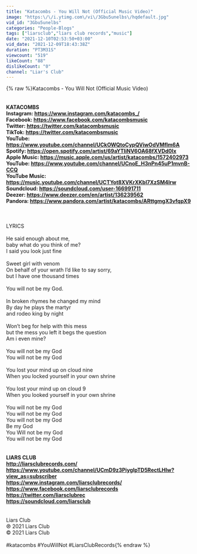 ```yaml
---
title: "Katacombs - You Will Not (Official Music Video)"
image: "https:\/\/i.ytimg.com\/vi\/3Gbu5unelbs\/hqdefault.jpg"
vid_id: "3Gbu5unelbs"
categories: "People-Blogs"
tags: ["liarsclub","liars club records","music"]
date: "2021-12-10T02:53:50+03:00"
vid_date: "2021-12-09T18:43:38Z"
duration: "PT3M31S"
viewcount: "519"
likeCount: "88"
dislikeCount: "0"
channel: "Liar's Club"
---
```

{% raw %}Katacombs - You Will Not (Official Music Video)<br />__________________________________________________________________________<br /><br />KATACOMBS<br />Instagram: <a rel="nofollow" target="blank" href="https://www.instagram.com/katacombs_/">https://www.instagram.com/katacombs_/</a><br />Facebook: <a rel="nofollow" target="blank" href="https://www.facebook.com/katacombsmusic">https://www.facebook.com/katacombsmusic</a><br />Twitter: <a rel="nofollow" target="blank" href="https://twitter.com/katacombsmusic">https://twitter.com/katacombsmusic</a><br />TikTok: <a rel="nofollow" target="blank" href="https://twitter.com/katacombsmusic">https://twitter.com/katacombsmusic</a><br />YouTube: <br /><a rel="nofollow" target="blank" href="https://www.youtube.com/channel/UCkOWQtoCypQViwOdVMflm6A">https://www.youtube.com/channel/UCkOWQtoCypQViwOdVMflm6A</a><br />Spotify: <a rel="nofollow" target="blank" href="https://open.spotify.com/artist/69aYTIiNV6OA68fXVDd0Ix">https://open.spotify.com/artist/69aYTIiNV6OA68fXVDd0Ix</a><br />Apple Music: <a rel="nofollow" target="blank" href="https://music.apple.com/us/artist/katacombs/1572402973">https://music.apple.com/us/artist/katacombs/1572402973</a><br />YouTube: <a rel="nofollow" target="blank" href="https://www.youtube.com/channel/UCnoE_H3nPn45uP1mvnB-CCQ">https://www.youtube.com/channel/UCnoE_H3nPn45uP1mvnB-CCQ</a> <br />YouTube Music: <a rel="nofollow" target="blank" href="https://music.youtube.com/channel/UCTYot8XVKrXKbI7XzSM4lrw">https://music.youtube.com/channel/UCTYot8XVKrXKbI7XzSM4lrw</a><br />Soundcloud: <a rel="nofollow" target="blank" href="https://soundcloud.com/user-166991711">https://soundcloud.com/user-166991711</a><br />Deezer: <a rel="nofollow" target="blank" href="https://www.deezer.com/en/artist/136239562">https://www.deezer.com/en/artist/136239562</a><br />Pandora: <a rel="nofollow" target="blank" href="https://www.pandora.com/artist/katacombs/ARttgmgX3vfqpX9">https://www.pandora.com/artist/katacombs/ARttgmgX3vfqpX9</a><br /><br />__________________________________________________________________________<br /><br />LYRICS<br /><br />He said enough about me,  <br />baby what do you think of me?<br />I said you look just fine <br /><br />Sweet girl with venom <br />On behalf of your wrath I’d like to say sorry, <br />but I have one thousand times <br /><br />You will not be my God. <br /><br />In broken rhymes he changed my mind<br />By day he plays the martyr<br />and rodeo king by night<br /><br />Won’t beg for help with this mess<br />but the mess you left it begs the question <br />Am i even mine?<br /><br />You will not be my God <br />You will not be my God <br /><br />You lost your mind up on cloud nine<br />When you locked yourself in your own shrine <br /><br />You lost your mind up on cloud 9 <br />When you looked yourself in your own shrine <br /><br />You will not be my God <br />You will not be my God <br />You will not be my God <br />Be my God <br />You Will not be my God <br />You will not be my God <br />__________________________________________________________________________<br /><br />LIARS CLUB<br /><a rel="nofollow" target="blank" href="http://liarsclubrecords.com/">http://liarsclubrecords.com/</a><br /><a rel="nofollow" target="blank" href="https://www.youtube.com/channel/UCmD9z3PiyglpTD5RectLHlw?view_as=subscriber">https://www.youtube.com/channel/UCmD9z3PiyglpTD5RectLHlw?view_as=subscriber</a><br /><a rel="nofollow" target="blank" href="https://www.instagram.com/liarsclubrecords/">https://www.instagram.com/liarsclubrecords/</a><br /><a rel="nofollow" target="blank" href="https://www.facebook.com/liarsclubrecords">https://www.facebook.com/liarsclubrecords</a><br /><a rel="nofollow" target="blank" href="https://twitter.com/liarsclubrec">https://twitter.com/liarsclubrec</a><br /><a rel="nofollow" target="blank" href="https://soundcloud.com/liarsclub">https://soundcloud.com/liarsclub</a><br />__________________________________________________________________________<br /><br />Liars Club<br />℗ 2021 Liars Club<br />© 2021 Liars Club<br /><br />#katacombs #YouWillNot #LiarsClubRecords{% endraw %}

